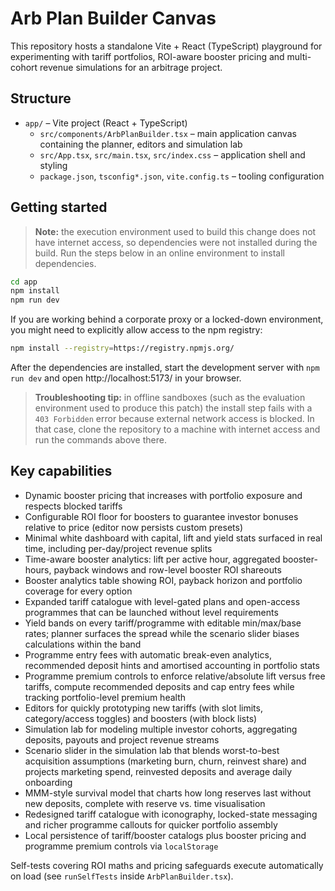 # Arb Plan Builder Canvas

This repository hosts a standalone Vite + React (TypeScript) playground for experimenting with tariff portfolios, ROI-aware booster pricing and multi-cohort revenue simulations for an arbitrage project.

## Structure

- `app/` – Vite project (React + TypeScript)
  - `src/components/ArbPlanBuilder.tsx` – main application canvas containing the planner, editors and simulation lab
  - `src/App.tsx`, `src/main.tsx`, `src/index.css` – application shell and styling
  - `package.json`, `tsconfig*.json`, `vite.config.ts` – tooling configuration

## Getting started

> **Note:** the execution environment used to build this change does not have internet access, so dependencies were not installed during the build. Run the steps below in an online environment to install dependencies.

```bash
cd app
npm install
npm run dev
```

If you are working behind a corporate proxy or a locked-down environment, you might need to explicitly allow access to the npm registry:

```bash
npm install --registry=https://registry.npmjs.org/
```

After the dependencies are installed, start the development server with `npm run dev` and open http://localhost:5173/ in your browser.

> **Troubleshooting tip:** in offline sandboxes (such as the evaluation environment used to produce this patch) the install step fails with a `403 Forbidden` error because external network access is blocked. In that case, clone the repository to a machine with internet access and run the commands above there.

## Key capabilities

- Dynamic booster pricing that increases with portfolio exposure and respects blocked tariffs
- Configurable ROI floor for boosters to guarantee investor bonuses relative to price (editor now persists custom presets)
- Minimal white dashboard with capital, lift and yield stats surfaced in real time, including per-day/project revenue splits
- Time-aware booster analytics: lift per active hour, aggregated booster-hours, payback windows and row-level booster ROI shareouts
- Booster analytics table showing ROI, payback horizon and portfolio coverage for every option
- Expanded tariff catalogue with level-gated plans and open-access programmes that can be launched without level requirements
- Yield bands on every tariff/programme with editable min/max/base rates; planner surfaces the spread while the scenario slider biases calculations within the band
- Programme entry fees with automatic break-even analytics, recommended deposit hints and amortised accounting in portfolio stats
- Programme premium controls to enforce relative/absolute lift versus free tariffs, compute recommended deposits and cap entry fees while tracking portfolio-level premium health
- Editors for quickly prototyping new tariffs (with slot limits, category/access toggles) and boosters (with block lists)
- Simulation lab for modeling multiple investor cohorts, aggregating deposits, payouts and project revenue streams
- Scenario slider in the simulation lab that blends worst-to-best acquisition assumptions (marketing burn, churn, reinvest share) and projects marketing spend, reinvested deposits and average daily onboarding
- MMM-style survival model that charts how long reserves last without new deposits, complete with reserve vs. time visualisation
- Redesigned tariff catalogue with iconography, locked-state messaging and richer programme callouts for quicker portfolio assembly
- Local persistence of tariff/booster catalogs plus booster pricing and programme premium controls via `localStorage`

Self-tests covering ROI maths and pricing safeguards execute automatically on load (see `runSelfTests` inside `ArbPlanBuilder.tsx`).
